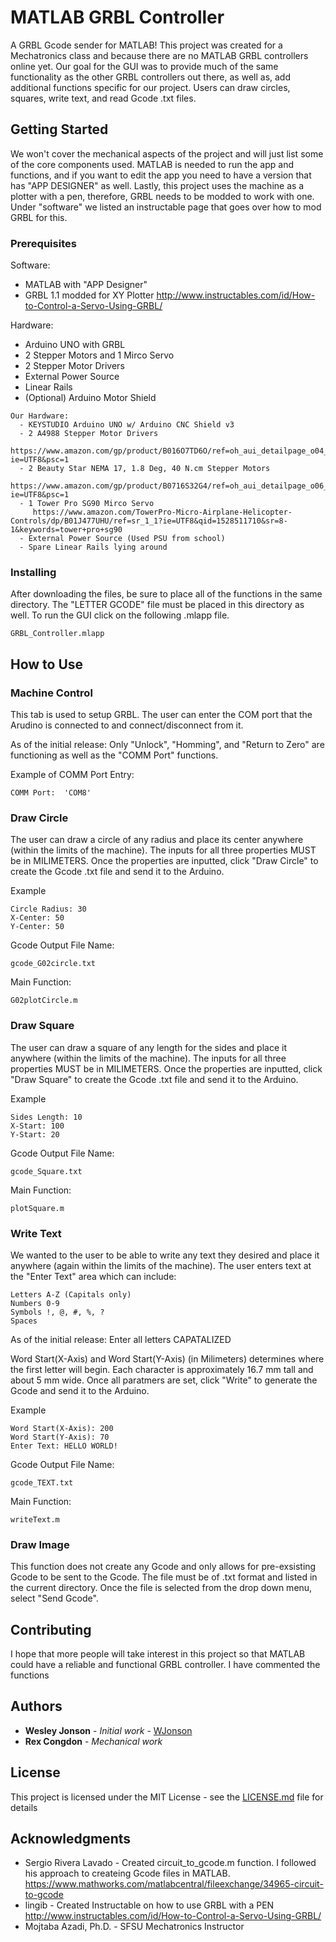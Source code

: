 # MATLAB GRBL Controller


A GRBL Gcode sender for MATLAB! This project was created for a Mechatronics class and because there are no MATLAB GRBL controllers online yet. Our goal for the GUI was to provide much of the same functionality as the other GRBL controllers out there, as well as, add additional functions specific for our project. Users can draw circles, squares, write text, and read Gcode .txt files.   

## Getting Started

We won't cover the mechanical aspects of the project and will just list some of the core components used. MATLAB is needed to run the app and functions, and if you want to edit the app you need to have a version that has "APP DESIGNER" as well. Lastly, this project uses the machine as a plotter with a pen, therefore, GRBL needs to be modded to work with one. Under "software" we listed an instructable page that goes over how to mod GRBL for this.

### Prerequisites

Software:
  - MATLAB with "APP Designer"
  - GRBL 1.1 modded for XY Plotter
     http://www.instructables.com/id/How-to-Control-a-Servo-Using-GRBL/

Hardware:
  - Arduino UNO with GRBL
  - 2 Stepper Motors and 1 Mirco Servo
  - 2 Stepper Motor Drivers
  - External Power Source
  - Linear Rails
  - (Optional) Arduino Motor Shield

```
Our Hardware:
  - KEYSTUDIO Arduino UNO w/ Arduino CNC Shield v3
  - 2 A4988 Stepper Motor Drivers
     https://www.amazon.com/gp/product/B016O7TD6O/ref=oh_aui_detailpage_o04_s00?ie=UTF8&psc=1
  - 2 Beauty Star NEMA 17, 1.8 Deg, 40 N.cm Stepper Motors
     https://www.amazon.com/gp/product/B0716S32G4/ref=oh_aui_detailpage_o06_s00?ie=UTF8&psc=1
  - 1 Tower Pro SG90 Mirco Servo
     https://www.amazon.com/TowerPro-Micro-Airplane-Helicopter-Controls/dp/B01J477UHU/ref=sr_1_1?ie=UTF8&qid=1528511710&sr=8-1&keywords=tower+pro+sg90
  - External Power Source (Used PSU from school)
  - Spare Linear Rails lying around
```

### Installing

After downloading the files, be sure to place all of the functions in the same directory. The "LETTER GCODE" file must be placed in this directory as well. To run the GUI click on the following .mlapp file.

```
GRBL_Controller.mlapp
```

## How to Use

### Machine Control

This tab is used to setup GRBL. The user can enter the COM port that the Arudino is connected to and connect/disconnect from it.

As of the initial release: Only "Unlock", "Homming", and "Return to Zero" are functioning as well as the "COMM Port" functions.

Example of COMM Port Entry:
```
COMM Port:  'COM8'
```

### Draw Circle

The user can draw a circle of any radius and place its center anywhere (within the limits of the machine). The inputs for all three properties MUST be in MILIMETERS. Once the properties are inputted, click "Draw Circle" to create the Gcode .txt file and send it to the Arduino.

Example
```
Circle Radius: 30
X-Center: 50
Y-Center: 50
```

Gcode Output File Name:
```
gcode_G02circle.txt
```

Main Function:
```
G02plotCircle.m
```

### Draw Square

The user can draw a square of any length for the sides and place it anywhere (within the limits of the machine). The inputs for all three properties MUST be in MILIMETERS. Once the properties are inputted, click "Draw Square" to create the Gcode .txt file and send it to the Arduino.

Example
```
Sides Length: 10
X-Start: 100
Y-Start: 20
```

Gcode Output File Name:
```
gcode_Square.txt
```

Main Function:
```
plotSquare.m
```

### Write Text

We wanted to the user to be able to write any text they desired and place it anywhere (again within the limits of the machine). The user enters text at the "Enter Text" area which can include:

```
Letters A-Z (Capitals only)
Numbers 0-9
Symbols !, @, #, %, ?
Spaces
```
As of the initial release: Enter all letters CAPATALIZED

Word Start(X-Axis) and Word Start(Y-Axis) (in Milimeters) determines where the first letter will begin. Each character is approximately 16.7 mm tall and about 5 mm wide. Once all paratmers are set, click "Write" to generate the Gcode and send it to the Arduino.

Example
```
Word Start(X-Axis): 200
Word Start(Y-Axis): 70
Enter Text: HELLO WORLD!
```

Gcode Output File Name:
```
gcode_TEXT.txt
```

Main Function:
```
writeText.m
```

### Draw Image
This function does not create any Gcode and only allows for pre-exsisting Gcode to be sent to the Gcode. The file must be of .txt format and listed in the current directory. Once the file is selected from the drop down menu, select "Send Gcode".

## Contributing

I hope that more people will take interest in this project so that MATLAB could have a reliable and functional GRBL controller. I have commented the functions 

## Authors

* **Wesley Jonson** - *Initial work* - [WJonson](https://github.com/WJonson)
* **Rex Congdon**   - *Mechanical work*

## License

This project is licensed under the MIT License - see the [LICENSE.md](LICENSE.md) file for details

## Acknowledgments

* Sergio Rivera Lavado - Created circuit_to_gcode.m function. I followed his approach to createing Gcode files in MATLAB.
	https://www.mathworks.com/matlabcentral/fileexchange/34965-circuit-to-gcode
* lingib - Created Instructable on how to use GRBL with a PEN
	http://www.instructables.com/id/How-to-Control-a-Servo-Using-GRBL/
* Mojtaba Azadi, Ph.D. - SFSU Mechatronics Instructor
